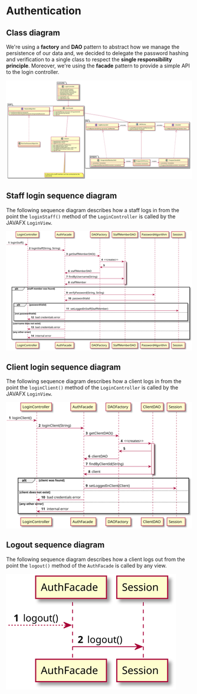 # Authentication

## Class diagram

We're using a **factory** and **DAO** pattern to abstract how we manage the persistence of our data and,
we decided to delegate the password hashing and verification to a single class to respect the
**single responsibility principle**.
Moreover, we're using the **facade** pattern to provide a simple API to the login controller.

![Authentication use case class diagram](./auth-class-diagram.svg)

## Staff login sequence diagram

The following sequence diagram describes how a staff logs in from the point the `loginStaff()` method of the
`LoginController` is called by the JAVAFX `LoginView`.

![Staff login sequence diagram](./staff-login-sequence-diagram.svg)

## Client login sequence diagram

The following sequence diagram describes how a client logs in from the point the `loginClient()` method of the
`LoginController` is called by the JAVAFX `LoginView`.

![Client login sequence diagram](./client-login-sequence-diagram.svg)

## Logout sequence diagram

The following sequence diagram describes how a client logs out from the point the `logout()` method of the
`AuthFacade` is called by any view.

![Logout sequence diagram](./logout-sequence-diagram.svg)

